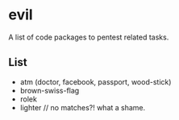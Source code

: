 # evil

A list of code packages to pentest related tasks.

## List

- atm (doctor, facebook, passport, wood-stick)
- brown-swiss-flag
- rolek
- lighter // no matches?! what a shame.
